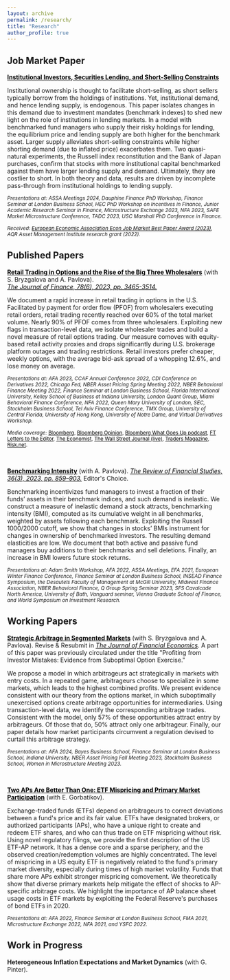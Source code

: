 ```yaml
---
layout: archive
permalink: /research/
title: "Research"
author_profile: true
---
```


## Job Market Paper

**<a href="http://staisiya.github.io/files/Sikorskaya_JMP_2023.pdf" style="color: black; text-decoration: underline;">Institutional Investors, Securities Lending, and Short-Selling Constraints</a>**

Institutional ownership is thought to facilitate short-selling, as short sellers typically borrow from the holdings of institutions. Yet, institutional demand, and hence lending supply, is endogenous. This paper isolates changes in this demand due to investment mandates (benchmark indexes) to shed new light on the role of institutions in lending markets. In a model with benchmarked fund managers who supply their risky holdings for lending, the equilibrium price and lending supply are both higher for the benchmark asset. Larger supply alleviates short-selling constraints while higher shorting demand (due to inflated price) exacerbates them. Two quasi-natural experiments, the Russell index reconstitution and the Bank of Japan purchases, confirm that stocks with more institutional capital benchmarked against them have larger lending supply and demand. Ultimately, they are costlier to short. In both theory and data, results are driven by incomplete pass-through from institutional holdings to lending supply.

<sub>*Presentations at: ASSA Meetings 2024, Dauphine Finance PhD Workshop, Finance Seminar at London Business School, HEC PhD Workshop on Incentives in Finance, Junior Academic Research Seminar in Finance, Microstructure Exchange 2023, NFA 2023, SAFE Market Microstructure Conference, TADC 2023, USC Marshall PhD Conference in Finance.* </sub> 


<sub>*Received: <a href="https://www.eeassoc.org/news/econ-jm-best-paper-award" style="color: black; text-decoration: underline;">European Economic Association Econ Job Market Best Paper Award (2023)</a>, AQR Asset Management Institute research grant (2022).* </sub>

## Published Papers

**<a href="http://staisiya.github.io/files/Bryzgalova_Pavlova_Sikorskaya_2023.pdf" style="color: black; text-decoration: underline;">Retail Trading in Options and the Rise of the Big Three Wholesalers</a>** (with S. Bryzgalova and A. Pavlova). <br>
*<a href="https://onlinelibrary.wiley.com/doi/abs/10.1111/jofi.13285"  style="color: black; text-decoration: underline;">The Journal of Finance, 78(6), 2023, pp. 3465-3514.</a>*

We document a rapid increase in retail trading in options in the U.S.  Facilitated by payment for order flow (PFOF) from wholesalers executing retail orders, retail trading recently reached over 60% of the total market volume. Nearly 90% of PFOF comes from three wholesalers. Exploiting new flags in transaction-level data, we isolate wholesaler trades and build a novel measure of retail options trading. Our measure comoves with equity-based retail activity proxies and drops significantly during U.S. brokerage platform outages and trading restrictions. Retail investors prefer cheaper, weekly options, with the average bid-ask spread of a whopping 12.6%, and lose money on average.  


<sub>*Presentations at: AFA 2023, CCAF Annual Conference 2022, CDI Conference on Derivatives 2022, Chicago Fed, NBER Asset Pricing Spring Meeting 2022, NBER Behavioral Finance Meeting 2022, Finance Seminar at London Business School, Florida International University, Kelley School of Business at Indiana University, London Quant Group, Miami Behavioral Finance Conference, NFA 2022, Queen Mary University of London, SEC, Stockholm Business School, Tel Aviv Finance Conference, TMX Group, University of Central Florida, University of Hong Kong, University of Notre Dame, and Virtual Derivatives Workshop.* </sub>  


<sub>*Media coverage:* <a href="https://www.bloomberg.com/news/articles/2022-04-27/mom-and-pop-took-a-billion-dollar-bath-trading-pandemic-options" style="color: black; text-decoration: underline;">Bloomberg</a>, <a href="https://www.bloomberg.com/opinion/articles/2023-12-07/online-options-trading-is-rigged-against-small-investors" style="color: black; text-decoration: underline;">Bloomberg Opinion</a>, <a href="https://www.bloomberg.com/news/audio/2022-07-07/how-amateurs-lost-billions-on-options-podcast" style="color: black; text-decoration: underline;">Bloomberg What Goes Up podcast</a>, <a href="https://www.ft.com/content/55dcd09a-0f1d-4676-a967-aacff37cf18c" style="color: black; text-decoration: underline;">FT Letters to the Editor</a>, <a href="https://www.economist.com/graphic-detail/2023/03/07/retail-investors-are-losing-billions-buying-stock-options" style="color: black; text-decoration: underline;">The Economist</a>, <a href="https://www.wsj.com/livecoverage/stock-market-today-dow-jones-06-28-2023/card/the-hidden-costs-of-options-trading-jtyUi2RbrGwjeRyJDhb1" style="color: black; text-decoration: underline;">The Wall Street Journal (live)</a>, <a href="https://www.tradersmagazine.com/am/research-finds-retail-options-traders-bet-big-bet-often/" style="color: black; text-decoration: underline;">Traders Magazine</a>, <a href="https://www.risk.net/investing/7954462/its-amateur-hour-how-retail-traders-upended-options-market" style="color: black; text-decoration: underline;">Risk.net</a>. </sub>

<br>

**<a href="http://staisiya.github.io/files/Pavlova_and_Sikorskaya_2022.pdf" style="color: black; text-decoration: underline;">Benchmarking Intensity</a>** (with A. Pavlova). *<a href="https://academic.oup.com/rfs/advance-article/doi/10.1093/rfs/hhac055/6665907" style="color: black;">The Review of Financial Studies, 36(3), 2023, pp. 859–903.</a>* Editor's Choice.

Benchmarking incentivizes fund managers to invest a fraction of their funds’ assets in their benchmark indices, and such demand is inelastic. We construct a measure of inelastic demand a stock attracts, benchmarking intensity (BMI), computed as its cumulative weight in all benchmarks, weighted by assets following each benchmark. Exploiting the Russell 1000/2000 cutoff, we show that changes in stocks’ BMIs instrument for changes in ownership of benchmarked investors. The resulting demand elasticities are low. We document that both active and passive fund managers buy additions to their benchmarks and sell deletions. Finally, an increase in BMI lowers future stock returns.

<sub>*Presentations at: Adam Smith Workshop, AFA 2022, ASSA Meetings, EFA 2021, European Winter Finance Conference, Finance Seminar at London Business School, INSEAD Finance Symposium, the Desautels Faculty of Management at McGill University, Midwest Finance Association, NBER Behavioral Finance, Q Group Spring Seminar 2023, SFS Cavalcade North America, University of Bath, Vanguard seminar, Vienna Graduate School of Finance, and World Symposium on Investment Research.* </sub>

## Working Papers

**<a href="http://staisiya.github.io/files/Bryzgalova_Pavlova_Sikorskaya_2023b.pdf" style="color: black; text-decoration: underline;">Strategic Arbitrage in Segmented Markets</a>** (with S. Bryzgalova and A. Pavlova). Revise & Resubmit in *<a style="color: black; text-decoration: underline;">The Journal of Financial Economics</a>*. A part of this paper was previously circulated under the title "Profiting from Investor Mistakes: Evidence from Suboptimal Option Exercise."

We propose a model in which arbitrageurs act strategically in markets with entry costs. In a repeated game, arbitrageurs choose to specialize in some markets, which leads to the highest combined profits. We present  evidence consistent with our theory from the options market, in which suboptimally unexercised options create arbitrage opportunities for intermediaries. Using transaction-level data, we identify the corresponding arbitrage trades. Consistent with the model, only 57% of these opportunities attract entry by arbitrageurs.  Of those that do, 50% attract only one arbitrageur. Finally, our paper details how market participants circumvent a regulation devised to curtail this arbitrage strategy.

<sub>*Presentations at: AFA 2024, Bayes Business School, Finance Seminar at London Business School, Indiana University, NBER Asset Pricing Fall Meeting 2023, Stockholm Business School, Women in Microstructure Meeting 2023.* </sub>

<br>

**<a href="http://staisiya.github.io/files/Gorbatikov_and_Sikorskaya_2022.pdf" style="color: black; text-decoration: underline;">Two APs Are Better Than One: ETF Mispricing and Primary Market Participation</a>** (with E. Gorbatikov).

Exchange-traded funds (ETFs) depend on arbitrageurs to correct deviations between a fund's price and its fair value. ETFs have designated brokers, or authorized participants (APs), who have a unique right to create and redeem ETF shares, and who can thus trade on ETF mispricing without risk. Using novel regulatory filings, we provide the first description of the US ETF-AP network. It has a dense core and a sparse periphery, and the observed creation/redemption volumes are highly concentrated. The level of mispricing in a US equity ETF is negatively related to the fund's primary market diversity, especially during times of high market volatility. Funds that share more APs exhibit stronger mispricing comovement. We theoretically show that diverse primary markets help mitigate the effect of shocks to AP-specific arbitrage costs. We highlight the importance of AP balance sheet usage costs in ETF markets by exploiting the Federal Reserve's purchases of bond ETFs in 2020.

<sub>*Presentations at: AFA 2022, Finance Seminar at London Business School, FMA 2021, Microstructure Exchange 2022, NFA 2021, and YSFC 2022.* </sub>




## Work in Progress

**Heterogeneous Inflation Expectations and Market Dynamics** (with G. Pinter).
